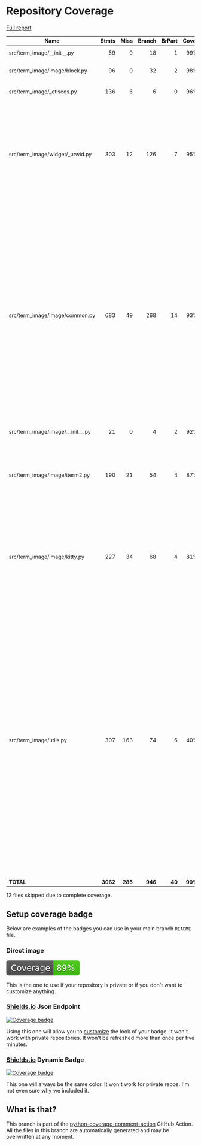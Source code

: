 # Repository Coverage

[Full report](https://htmlpreview.github.io/?https://github.com/kkpan11/term-image/blob/python-coverage-comment-action-data/htmlcov/index.html)

| Name                                  |    Stmts |     Miss |   Branch |   BrPart |   Cover |   Missing |
|-------------------------------------- | -------: | -------: | -------: | -------: | ------: | --------: |
| src/term\_image/\_\_init\_\_.py       |       59 |        0 |       18 |        1 |     99% |  189->192 |
| src/term\_image/image/block.py        |       96 |        0 |       32 |        2 |     98% |30->37, 116->119 |
| src/term\_image/\_ctlseqs.py          |      136 |        6 |        6 |        0 |     96% |245, 268-273 |
| src/term\_image/widget/\_urwid.py     |      303 |       12 |      126 |        7 |     95% |193, 274-277, 353->359, 374->380, 543, 583->586, 599, 622, 628-629, 656-657 |
| src/term\_image/image/common.py       |      683 |       49 |      268 |       14 |     93% |540, 622-623, 729->739, 734->739, 770, 783-785, 940, 997, 1225, 1229, 1290, 1306, 1323-1359, 1477-1478, 1818->1825, 1890-1893, 1946, 2059-2063, 2163->2165, 2193->2177, 2197->exit, 2203 |
| src/term\_image/image/\_\_init\_\_.py |       21 |        0 |        4 |        2 |     92% |48->51, 49->48 |
| src/term\_image/image/iterm2.py       |      190 |       21 |       54 |        4 |     87% |106-107, 472, 474, 491-502, 530-547, 561, 715->718 |
| src/term\_image/image/kitty.py        |      227 |       34 |       68 |        4 |     81% |299-333, 367-370, 373-377, 396, 450->453, 518->exit, 524-527, 623 |
| src/term\_image/utils.py              |      307 |      163 |       74 |        6 |     40% |51-52, 93, 143, 148->152, 179-184, 187-188, 236->249, 271-293, 307, 310, 333, 366-370, 394, 413-473, 505-524, 539-558, 576-584, 617-628, 675-717, 731, 742-746, 759-791, 798-804, 817->exit, 825, 844-853 |
|                             **TOTAL** | **3062** |  **285** |  **946** |   **40** | **90%** |           |

12 files skipped due to complete coverage.


## Setup coverage badge

Below are examples of the badges you can use in your main branch `README` file.

### Direct image

[![Coverage badge](https://raw.githubusercontent.com/kkpan11/term-image/python-coverage-comment-action-data/badge.svg)](https://htmlpreview.github.io/?https://github.com/kkpan11/term-image/blob/python-coverage-comment-action-data/htmlcov/index.html)

This is the one to use if your repository is private or if you don't want to customize anything.

### [Shields.io](https://shields.io) Json Endpoint

[![Coverage badge](https://img.shields.io/endpoint?url=https://raw.githubusercontent.com/kkpan11/term-image/python-coverage-comment-action-data/endpoint.json)](https://htmlpreview.github.io/?https://github.com/kkpan11/term-image/blob/python-coverage-comment-action-data/htmlcov/index.html)

Using this one will allow you to [customize](https://shields.io/endpoint) the look of your badge.
It won't work with private repositories. It won't be refreshed more than once per five minutes.

### [Shields.io](https://shields.io) Dynamic Badge

[![Coverage badge](https://img.shields.io/badge/dynamic/json?color=brightgreen&label=coverage&query=%24.message&url=https%3A%2F%2Fraw.githubusercontent.com%2Fkkpan11%2Fterm-image%2Fpython-coverage-comment-action-data%2Fendpoint.json)](https://htmlpreview.github.io/?https://github.com/kkpan11/term-image/blob/python-coverage-comment-action-data/htmlcov/index.html)

This one will always be the same color. It won't work for private repos. I'm not even sure why we included it.

## What is that?

This branch is part of the
[python-coverage-comment-action](https://github.com/marketplace/actions/python-coverage-comment)
GitHub Action. All the files in this branch are automatically generated and may be
overwritten at any moment.